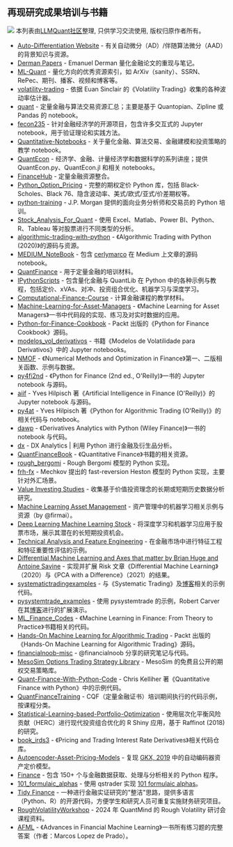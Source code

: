 ## 再现研究成果培训与书籍
![](https://fastly.jsdelivr.net/gh/bucketio/img11@main/2024/10/21/1729466068183-23134fce-3131-4262-b18c-f378d71af4f6.gif)
本列表由[LLMQuant社区](https://llmquant.com/)整理, 只供学习交流使用, 版权归原作者所有。

- [Auto-Differentiation Website](https://auto-differentiation.github.io/) - 有关自动微分（AD）/伴随算法微分（AAD）的背景知识与资源。
- [Derman Papers](https://github.com/MarcosCarreira/DermanPapers) - Emanuel Derman 量化金融论文的重现与笔记。
- [ML-Quant](https://www.ml-quant.com/) - 量化方向的优秀资源索引，如 ArXiv（sanity）、SSRN、RePec、期刊、播客、视频和博客等。
- [volatility-trading](https://github.com/jasonstrimpel/volatility-trading) - 依据 Euan Sinclair 的《Volatility Trading》收集的各种波动率估计器。
- [quant](https://github.com/paulperry/quant) - 定量金融与算法交易资源汇总；主要是基于 Quantopian、Zipline 或 Pandas 的 notebook。
- [fecon235](https://github.com/rsvp/fecon235) - 针对金融经济学的开源项目，包含许多交互式的 Jupyter notebook，用于验证理论和实践方法。
- [Quantitative-Notebooks](https://github.com/LongOnly/Quantitative-Notebooks) - 关于量化金融、算法交易、金融建模和投资策略的教学 notebook。
- [QuantEcon](https://quantecon.org/) - 经济学、金融、计量经济学和数据科学的系列讲座；提供 QuantEcon.py、QuantEcon.jl 和相关 notebooks。
- [FinanceHub](https://github.com/Finance-Hub/FinanceHub) - 定量金融资源整合。
- [Python_Option_Pricing](https://github.com/dedwards25/Python_Option_Pricing) - 完整的期权定价 Python 库，包括 Black-Scholes、Black 76、隐含波动率、美式/欧式/亚式/价差期权等。
- [python-training](https://github.com/jpmorganchase/python-training) - J.P. Morgan 提供的面向业务分析师和交易员的 Python 培训。
- [Stock_Analysis_For_Quant](https://github.com/LastAncientOne/Stock_Analysis_For_Quant) - 使用 Excel、Matlab、Power BI、Python、R、Tableau 等对股票进行不同类型的分析。
- [algorithmic-trading-with-python](https://github.com/chrisconlan/algorithmic-trading-with-python) - 《Algorithmic Trading with Python (2020)》的源码与资源。
- [MEDIUM_NoteBook](https://github.com/cerlymarco/MEDIUM_NoteBook) - 包含 [cerlymarco](https://github.com/cerlymarco) 在 Medium 上文章的源码 notebook。
- [QuantFinance](https://github.com/PythonCharmers/QuantFinance) - 用于定量金融的培训材料。
- [IPythonScripts](https://github.com/mgroncki/IPythonScripts) - 包含量化金融与 QuantLib 在 Python 中的各种示例与教程，包括定价、xVAs、对冲、投资组合优化、机器学习与深度学习。
- [Computational-Finance-Course](https://github.com/LechGrzelak/Computational-Finance-Course) - 计算金融课程的教学材料。
- [Machine-Learning-for-Asset-Managers](https://github.com/emoen/Machine-Learning-for-Asset-Managers) - 《Machine Learning for Asset Managers》一书中代码段的实现、练习及对实时数据的应用。
- [Python-for-Finance-Cookbook](https://github.com/PacktPublishing/Python-for-Finance-Cookbook) - Packt 出版的《Python for Finance Cookbook》源码。
- [modelos_vol_derivativos](https://github.com/ysaporito/modelos_vol_derivativos) - 书籍《Modelos de Volatilidade para Derivativos》中的 Jupyter notebooks。
- [NMOF](https://github.com/enricoschumann/NMOF) - 《Numerical Methods and Optimization in Finance》第一、二版相关函数、示例与数据。
- [py4fi2nd](https://github.com/yhilpisch/py4fi2nd) - 《Python for Finance (2nd ed., O'Reilly)》一书的 Jupyter notebook 与源码。
- [aiif](https://github.com/yhilpisch/aiif) - Yves Hilpisch 著《Artificial Intelligence in Finance (O'Reilly)》的 Jupyter notebook 与源码。
- [py4at](https://github.com/yhilpisch/py4at) - Yves Hilpisch 著《Python for Algorithmic Trading (O'Reilly)》的相关代码与 notebook。
- [dawp](https://github.com/yhilpisch/dawp) - 《Derivatives Analytics with Python (Wiley Finance)》一书的 notebook 与代码。
- [dx](https://github.com/yhilpisch/dx) - DX Analytics | 利用 Python 进行金融及衍生品分析。
- [QuantFinanceBook](https://github.com/LechGrzelak/QuantFinanceBook) - 《Quantitative Finance》书籍的相关资源。
- [rough_bergomi](https://github.com/ryanmccrickerd/rough_bergomi) - Rough Bergomi 模型的 Python 实现。
- [frh-fx](https://github.com/ryanmccrickerd/frh-fx) - Mechkov 提出的 fast-reversion Heston 模型的 Python 实现，主要针对外汇场景。
- [Value Investing Studies](https://github.com/euclidjda/value-investing-studies) - 收集基于价值投资理念的长期或短期历史数据分析研究。
- [Machine Learning Asset Management](https://github.com/firmai/machine-learning-asset-management) - 资产管理中的机器学习相关示例与资源（by @firmai）。
- [Deep Learning Machine Learning Stock](https://github.com/LastAncientOne/Deep-Learning-Machine-Learning-Stock) - 将深度学习和机器学习应用于股票市场，展示其潜在的长短期投资机会。
- [Technical Analysis and Feature Engineering](https://github.com/jo-cho/Technical_Analysis_and_Feature_Engineering) - 在金融市场中进行特征工程和特征重要性评估的示例。
- [Differential Machine Learning and Axes that matter by Brian Huge and Antoine Savine](https://github.com/differential-machine-learning/notebooks) - 实现并扩展 Risk 文章《Differential Machine Learning》（2020）与《PCA with a Difference》（2021）的结果。
- [systematictradingexamples](https://github.com/robcarver17/systematictradingexamples) - 与《Systematic Trading》及[博客](http://qoppac.blogspot.com)相关的示例代码。
- [pysystemtrade_examples](https://github.com/robcarver17/pysystemtrade_examples) - 使用 pysystemtrade 的示例，Robert Carver 在其[博客](http://qoppac.blogspot.com)进行的扩展演示。
- [ML_Finance_Codes](https://github.com/mfrdixon/ML_Finance_Codes) - 《Machine Learning in Finance: From Theory to Practice》书籍相关的代码。
- [Hands-On Machine Learning for Algorithmic Trading](https://github.com/packtpublishing/hands-on-machine-learning-for-algorithmic-trading) - Packt 出版的《Hands-On Machine Learning for Algorithmic Trading》源码。
- [financialnoob-misc](https://github.com/financialnoob/misc) - @financialnoob 分享的研究笔记与代码。
- [MesoSim Options Trading Strategy Library](https://github.com/deltaray-io/strategy-library) - MesoSim 的免费且公开的期权交易策略库。
- [Quant-Finance-With-Python-Code](https://github.com/lingyixu/Quant-Finance-With-Python-Code) - Chris Kelliher 著《Quantitative Finance with Python》中的示例代码。
- [QuantFinanceTraining](https://github.com/JoaoJungblut/QuantFinanceTraining) - CQF（定量金融证书）培训期间执行的代码示例，按课程分类。
- [Statistical-Learning-based-Portfolio-Optimization](https://github.com/YannickKae/Statistical-Learning-based-Portfolio-Optimization) - 使用层次化平衡风险贡献（HERC）进行现代投资组合优化的 R Shiny 应用，基于 Raffinot (2018) 的研究。
- [book_irds3](https://github.com/attack68/book_irds3) - 《Pricing and Trading Interest Rate Derivatives》相关代码仓库。
- [Autoencoder-Asset-Pricing-Models](https://github.com/RichardS0268/Autoencoder-Asset-Pricing-Models) - 复现 [GKX, 2019](https://papers.ssrn.com/sol3/papers.cfm?abstract_id=3335536) 中的自动编码器资产定价模型。
- [Finance](https://github.com/shashankvemuri/Finance) - 包含 150+ 个与金融数据获取、处理与分析相关的 Python 程序。
- [101_formulaic_alphas](https://github.com/ram-ki/101_formulaic_alphas) - 使用 qstrader 实现 [101 formulaic alphas](https://arxiv.org/ftp/arxiv/papers/1601/1601.00991.pdf)。
- [Tidy Finance](https://www.tidy-finance.org/) - 一种进行金融实证研究的"整洁"思路，提供多语言（Python、R）的开源代码，方便学生和研究人员可重复实施财务研究项目。
- [RoughVolatilityWorkshop](https://github.com/jgatheral/RoughVolatilityWorkshop) - 2024 年 QuantMind 的 Rough Volatility 研讨会课程资料。
- [AFML](https://github.com/boyboi86/AFML) - 《Advances in Financial Machine Learning》一书所有练习题的完整答案（作者：Marcos Lopez de Prado）。

